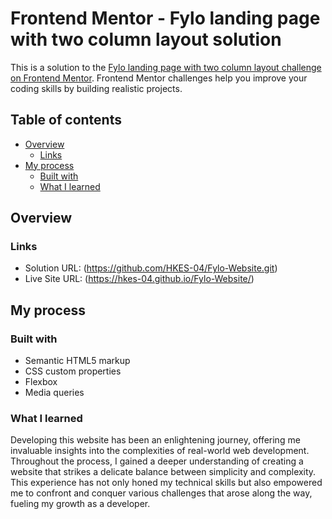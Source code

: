 # Frontend Mentor - Fylo landing page with two column layout solution

This is a solution to the [Fylo landing page with two column layout challenge on Frontend Mentor](https://www.frontendmentor.io/challenges/fylo-landing-page-with-two-column-layout-5ca5ef041e82137ec91a50f5). Frontend Mentor challenges help you improve your coding skills by building realistic projects. 


## Table of contents

- [Overview](#overview)
  - [Links](#links)
- [My process](#my-process)
  - [Built with](#built-with)
  - [What I learned](#what-i-learned)


## Overview

### Links

- Solution URL: (https://github.com/HKES-04/Fylo-Website.git)
- Live Site URL: (https://hkes-04.github.io/Fylo-Website/)


## My process

### Built with

- Semantic HTML5 markup
- CSS custom properties
- Flexbox
- Media queries 


### What I learned

Developing this website has been an enlightening journey, offering me invaluable insights into the complexities of real-world web development. Throughout the process, I gained a deeper understanding of creating a website that strikes a delicate balance between simplicity and complexity. This experience has not only honed my technical skills but also empowered me to confront and conquer various challenges that arose along the way, fueling my growth as a developer.

